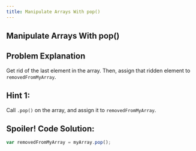 ```yaml
---
title: Manipulate Arrays With pop()
---
```

## Manipulate Arrays With pop()

<!-- The article goes here, in GitHub-flavored Markdown. Feel free to add YouTube videos, images, and CodePen/JSBin embeds  -->

## Problem Explanation

Get rid of the last element in the array. Then, assign that ridden element to `removedFromMyArray`.

## Hint 1:

Call `.pop()` on the array, and assign it to `removedFromMyArray`.

## Spoiler! Code Solution:

```javascript
var removedFromMyArray = myArray.pop();
```
